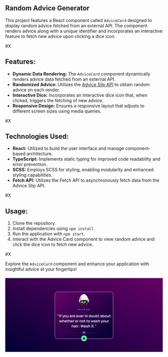 <body>
  <article>
    <h1>Random Advice Generator</h1>
    <p>This project features a React component called <code>AdviceCard</code> designed to display random advice fetched from an external API. The component renders advice along with a unique identifier and incorporates an interactive feature to fetch new advice upon clicking a dice icon.</p>
#X
    <h2>Features:</h2>
    <ul>
      <li><strong>Dynamic Data Rendering:</strong> The <code>AdviceCard</code> component dynamically renders advice data fetched from an external API.</li>
      <li><strong>Randomized Advice:</strong> Utilizes the <a href="https://api.adviceslip.com/advice">Advice Slip API</a> to obtain random advice on each render.</li>
      <li><strong>Interactive Dice:</strong> Incorporates an interactive dice icon that, when clicked, triggers the fetching of new advice.</li>
      <li><strong>Responsive Design:</strong> Ensures a responsive layout that adjusts to different screen sizes using media queries.</li>
    </ul>
#X
    <h2>Technologies Used:</h2>
    <ul>
      <li><strong>React:</strong> Utilized to build the user interface and manage component-based architecture.</li>
      <li><strong>TypeScript:</strong> Implements static typing for improved code readability and error prevention.</li>
      <li><strong>SCSS:</strong> Employs SCSS for styling, enabling modularity and enhanced styling capabilities.</li>
      <li><strong>Fetch API:</strong> Utilizes the Fetch API to asynchronously fetch data from the Advice Slip API.</li>
    </ul>
#X
    <h2>Usage:</h2>
    <ol>
      <li>Clone the repository.</li>
      <li>Install dependencies using <code>npm install</code>.</li>
      <li>Run the application with <code>npm start</code>.</li>
      <li>Interact with the Advice Card component to view random advice and click the dice icon to fetch new advice.</li>
    </ol>
#X
    <p>Explore the <code>AdviceCard</code> component and enhance your application with insightful advice at your fingertips!</p>
  </article>
  
  <img src="https://github.com/DepressedPenguin/advice-generator-app/blob/master/src/image.png?raw=true" alt="Preview Image" style="display: block; margin: 20px auto; max-width: 100%;">
</body>

</html>
